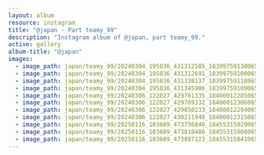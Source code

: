 ```yaml
---
layout: album
resource: instagram
title: "@japan - Part teamy_99"
description: "Instagram album of @japan, part teamy_99."
active: gallery
album-title: "@japan"
images:
  - image_path: japan/teamy_99/20240304_195836_431312585_18399759130065911_7212304773075369339_n.jpg
  - image_path: japan/teamy_99/20240304_195836_431312691_18399759100065911_6514673506829655003_n.jpg
  - image_path: japan/teamy_99/20240304_195836_431338137_18399759118065911_9037608192120630706_n.jpg
  - image_path: japan/teamy_99/20240304_195836_431345906_18399759109065911_8016469024802973817_n.jpg
  - image_path: japan/teamy_99/20240306_122027_429761335_18400012285065911_8106777206173561104_n.jpg
  - image_path: japan/teamy_99/20240306_122027_429769332_18400012306065911_941072408561380376_n.jpg
  - image_path: japan/teamy_99/20240306_122027_429850233_18400012294065911_7711578154820398435_n.jpg
  - image_path: japan/teamy_99/20240306_122027_430211948_18400012315065911_6634594285927075214_n.jpg
  - image_path: japan/teamy_99/20250116_103609_473756846_18455315029065911_971228536688200551_n.jpg
  - image_path: japan/teamy_99/20250116_103609_473810486_18455315008065911_2649385862197426973_n.jpg
  - image_path: japan/teamy_99/20250116_103609_473887123_18455315041065911_4302917007959708729_n.jpg
---
```

